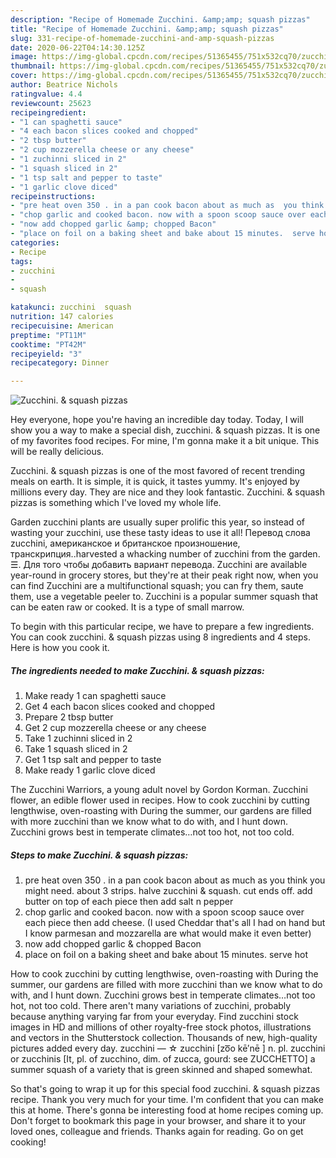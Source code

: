 ```yaml
---
description: "Recipe of Homemade Zucchini. &amp;amp; squash pizzas"
title: "Recipe of Homemade Zucchini. &amp;amp; squash pizzas"
slug: 331-recipe-of-homemade-zucchini-and-amp-squash-pizzas
date: 2020-06-22T04:14:30.125Z
image: https://img-global.cpcdn.com/recipes/51365455/751x532cq70/zucchini-squash-pizzas-recipe-main-photo.jpg
thumbnail: https://img-global.cpcdn.com/recipes/51365455/751x532cq70/zucchini-squash-pizzas-recipe-main-photo.jpg
cover: https://img-global.cpcdn.com/recipes/51365455/751x532cq70/zucchini-squash-pizzas-recipe-main-photo.jpg
author: Beatrice Nichols
ratingvalue: 4.4
reviewcount: 25623
recipeingredient:
- "1 can spaghetti sauce"
- "4 each bacon slices cooked and chopped"
- "2 tbsp butter"
- "2 cup mozzerella cheese or any cheese"
- "1 zuchinni sliced in 2"
- "1 squash sliced in 2"
- "1 tsp salt and pepper to taste"
- "1 garlic clove diced"
recipeinstructions:
- "pre heat oven 350 . in a pan cook bacon about as much as  you think you might need. about 3 strips. halve zucchini &amp; squash.  cut ends off.  add butter on top of each piece then add salt n pepper"
- "chop garlic and cooked bacon. now with a spoon scoop sauce over each piece then add cheese.  (I used Cheddar that&#39;s all I had on hand but I know parmesan and mozzarella are what would make it even better)"
- "now add chopped garlic &amp; chopped Bacon"
- "place on foil on a baking sheet and bake about 15 minutes.  serve hot"
categories:
- Recipe
tags:
- zucchini
- 
- squash

katakunci: zucchini  squash 
nutrition: 147 calories
recipecuisine: American
preptime: "PT11M"
cooktime: "PT42M"
recipeyield: "3"
recipecategory: Dinner

---
```



![Zucchini. &amp; squash pizzas](https://img-global.cpcdn.com/recipes/51365455/751x532cq70/zucchini-squash-pizzas-recipe-main-photo.jpg)

Hey everyone, hope you're having an incredible day today. Today, I will show you a way to make a special dish, zucchini. &amp; squash pizzas. It is one of my favorites food recipes. For mine, I'm gonna make it a bit unique. This will be really delicious.

Zucchini. &amp; squash pizzas is one of the most favored of recent trending meals on earth. It is simple, it is quick, it tastes yummy. It's enjoyed by millions every day. They are nice and they look fantastic. Zucchini. &amp; squash pizzas is something which I've loved my whole life.

Garden zucchini plants are usually super prolific this year, so instead of wasting your zucchini, use these tasty ideas to use it all! Перевод слова zucchini, американское и британское произношение, транскрипция..harvested a whacking number of zucchini from the garden. ☰. Для того чтобы добавить вариант перевода. Zucchini are available year-round in grocery stores, but they&#39;re at their peak right now, when you can find Zucchini are a multifunctional squash; you can fry them, saute them, use a vegetable peeler to. Zucchini is a popular summer squash that can be eaten raw or cooked. It is a type of small marrow.


To begin with this particular recipe, we have to prepare a few ingredients. You can cook zucchini. &amp; squash pizzas using 8 ingredients and 4 steps. Here is how you cook it.

<!--inarticleads1-->

##### The ingredients needed to make Zucchini. &amp; squash pizzas:

1. Make ready 1 can spaghetti sauce
1. Get 4 each bacon slices cooked and chopped
1. Prepare 2 tbsp butter
1. Get 2 cup mozzerella cheese or any cheese
1. Take 1 zuchinni sliced in 2
1. Take 1 squash sliced in 2
1. Get 1 tsp salt and pepper to taste
1. Make ready 1 garlic clove diced


The Zucchini Warriors, a young adult novel by Gordon Korman. Zucchini flower, an edible flower used in recipes. How to cook zucchini by cutting lengthwise, oven-roasting with During the summer, our gardens are filled with more zucchini than we know what to do with, and I hunt down. Zucchini grows best in temperate climates…not too hot, not too cold. 

<!--inarticleads2-->

##### Steps to make Zucchini. &amp; squash pizzas:

1. pre heat oven 350 . in a pan cook bacon about as much as  you think you might need. about 3 strips. halve zucchini &amp; squash.  cut ends off.  add butter on top of each piece then add salt n pepper
1. chop garlic and cooked bacon. now with a spoon scoop sauce over each piece then add cheese.  (I used Cheddar that&#39;s all I had on hand but I know parmesan and mozzarella are what would make it even better)
1. now add chopped garlic &amp; chopped Bacon
1. place on foil on a baking sheet and bake about 15 minutes.  serve hot


How to cook zucchini by cutting lengthwise, oven-roasting with During the summer, our gardens are filled with more zucchini than we know what to do with, and I hunt down. Zucchini grows best in temperate climates…not too hot, not too cold. There aren&#39;t many variations of zucchini, probably because anything varying far from your everyday. Find zucchini stock images in HD and millions of other royalty-free stock photos, illustrations and vectors in the Shutterstock collection. Thousands of new, high-quality pictures added every day. zucchini — ☆ zucchini [zo͞o kē′nē ] n. pl. zucchini or zucchinis [It, pl. of zucchino, dim. of zucca, gourd: see ZUCCHETTO] a summer squash of a variety that is green skinned and shaped somewhat. 

So that's going to wrap it up for this special food zucchini. &amp; squash pizzas recipe. Thank you very much for your time. I'm confident that you can make this at home. There's gonna be interesting food at home recipes coming up. Don't forget to bookmark this page in your browser, and share it to your loved ones, colleague and friends. Thanks again for reading. Go on get cooking!
